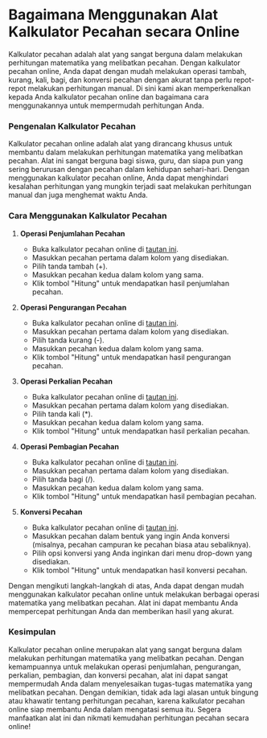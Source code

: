 Bagaimana Menggunakan Alat Kalkulator Pecahan secara Online
===========================================================

Kalkulator pecahan adalah alat yang sangat berguna dalam melakukan perhitungan matematika yang melibatkan pecahan. Dengan kalkulator pecahan online, Anda dapat dengan mudah melakukan operasi tambah, kurang, kali, bagi, dan konversi pecahan dengan akurat tanpa perlu repot-repot melakukan perhitungan manual. Di sini kami akan memperkenalkan kepada Anda kalkulator pecahan online dan bagaimana cara menggunakannya untuk mempermudah perhitungan Anda.

### Pengenalan Kalkulator Pecahan

Kalkulator pecahan online adalah alat yang dirancang khusus untuk membantu dalam melakukan perhitungan matematika yang melibatkan pecahan. Alat ini sangat berguna bagi siswa, guru, dan siapa pun yang sering berurusan dengan pecahan dalam kehidupan sehari-hari. Dengan menggunakan kalkulator pecahan online, Anda dapat menghindari kesalahan perhitungan yang mungkin terjadi saat melakukan perhitungan manual dan juga menghemat waktu Anda.

### Cara Menggunakan Kalkulator Pecahan

1. **Operasi Penjumlahan Pecahan**
    
    
    - Buka kalkulator pecahan online di [tautan ini](https://www.onlinecalculatorsfree.com/id/math/fraction-calculator.html).
    - Masukkan pecahan pertama dalam kolom yang disediakan.
    - Pilih tanda tambah (+).
    - Masukkan pecahan kedua dalam kolom yang sama.
    - Klik tombol "Hitung" untuk mendapatkan hasil penjumlahan pecahan.
2. **Operasi Pengurangan Pecahan**
    
    
    - Buka kalkulator pecahan online di [tautan ini](https://www.onlinecalculatorsfree.com/id/math/fraction-calculator.html).
    - Masukkan pecahan pertama dalam kolom yang disediakan.
    - Pilih tanda kurang (-).
    - Masukkan pecahan kedua dalam kolom yang sama.
    - Klik tombol "Hitung" untuk mendapatkan hasil pengurangan pecahan.
3. **Operasi Perkalian Pecahan**
    
    
    - Buka kalkulator pecahan online di [tautan ini](https://www.onlinecalculatorsfree.com/id/math/fraction-calculator.html).
    - Masukkan pecahan pertama dalam kolom yang disediakan.
    - Pilih tanda kali (\*).
    - Masukkan pecahan kedua dalam kolom yang sama.
    - Klik tombol "Hitung" untuk mendapatkan hasil perkalian pecahan.
4. **Operasi Pembagian Pecahan**
    
    
    - Buka kalkulator pecahan online di [tautan ini](https://www.onlinecalculatorsfree.com/id/math/fraction-calculator.html).
    - Masukkan pecahan pertama dalam kolom yang disediakan.
    - Pilih tanda bagi (/).
    - Masukkan pecahan kedua dalam kolom yang sama.
    - Klik tombol "Hitung" untuk mendapatkan hasil pembagian pecahan.
5. **Konversi Pecahan**
    
    
    - Buka kalkulator pecahan online di [tautan ini](https://www.onlinecalculatorsfree.com/id/math/fraction-calculator.html).
    - Masukkan pecahan dalam bentuk yang ingin Anda konversi (misalnya, pecahan campuran ke pecahan biasa atau sebaliknya).
    - Pilih opsi konversi yang Anda inginkan dari menu drop-down yang disediakan.
    - Klik tombol "Hitung" untuk mendapatkan hasil konversi pecahan.

Dengan mengikuti langkah-langkah di atas, Anda dapat dengan mudah menggunakan kalkulator pecahan online untuk melakukan berbagai operasi matematika yang melibatkan pecahan. Alat ini dapat membantu Anda mempercepat perhitungan Anda dan memberikan hasil yang akurat.

### Kesimpulan

Kalkulator pecahan online merupakan alat yang sangat berguna dalam melakukan perhitungan matematika yang melibatkan pecahan. Dengan kemampuannya untuk melakukan operasi penjumlahan, pengurangan, perkalian, pembagian, dan konversi pecahan, alat ini dapat sangat mempermudah Anda dalam menyelesaikan tugas-tugas matematika yang melibatkan pecahan. Dengan demikian, tidak ada lagi alasan untuk bingung atau khawatir tentang perhitungan pecahan, karena kalkulator pecahan online siap membantu Anda dalam mengatasi semua itu. Segera manfaatkan alat ini dan nikmati kemudahan perhitungan pecahan secara online!